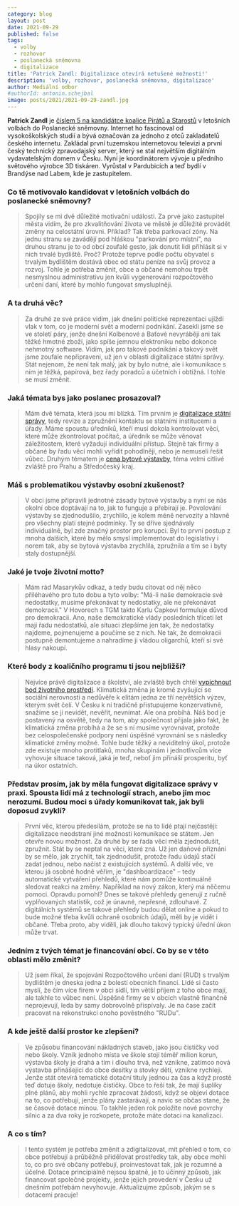 ```yaml
---
category: blog
layout: post
date: 2021-09-29
published: false
tags: 
  - volby
  - rozhovor
  - poslanecká sněmovna
  - digitalizace
title: 'Patrick Zandl: Digitalizace otevírá netušené možnosti!'
description: 'volby, rozhovor, poslanecká sněmovna, digitalizace'
author: Mediální odbor
#authorId: antonin.schejbal
image: posts/2021/2021-09-29-zandl.jpg
---
```


**Patrick Zandl** je [číslem 5 na kandidátce koalice Pirátů a Starostů](https://www.piratiastarostove.cz/kandidati/patrick-zandl/) v letošních volbách do Poslanecké sněmovny. Internet ho fascinoval od vysokoškolských studií a bývá označován za jednoho z otců zakladatelů českého internetu. Zakládal první tuzemskou internetovou televizi a první český technický zpravodajský server, který se stal největším digitálním vydavatelským domem v Česku. Nyní je koordinátorem vývoje u předního světového výrobce 3D tiskáren. Vyrůstal v Pardubicích a teď bydlí v Brandýse nad Labem, kde je zastupitelem.

### **Co tě motivovalo kandidovat v letošních volbách do poslanecké sněmovny?**
> Spojily se mi dvě důležité motivační události. Za prvé jako zastupitel města vidím, že pro zkvalitňování života ve městě je důležité provádět změny na celostátní úrovni. Příklad? Tak třeba parkovací zóny. Na jednu stranu se zavádějí pod hláškou "parkování pro místní", na druhou stranu je to od obcí zoufalé gesto, jak donutit lidi přihlásit si v nich trvalé bydliště. Proč? Protože teprve podle počtu obyvatel s trvalým bydlištěm dostává obec od státu peníze na svůj provoz a rozvoj. Tohle je potřeba změnit, obce a občané nemohou trpět nesmyslnou administrativu jen kvůli vygenerování rozpočtového určení daní, které by mohlo fungovat smysluplněji.

### **A ta druhá věc?**
> Za druhé ze své práce vidím, jak dnešní politické reprezentaci ujíždí vlak v tom, co je moderní svět a moderní podnikání. Zasekli jsme se ve století páry, jenže dnešní Kolbenové a Baťové nevyrábějí ani tak těžké hmotné zboží, jako spíše jemnou elektroniku nebo dokonce nehmotný software. Vidím, jak pro takové podnikání a takový svět jsme zoufale nepřipraveni, už jen v oblasti digitalizace státní správy. Stát nejenom, že není tak malý, jak by bylo nutné, ale i komunikace s ním je těžká, papírová, bez řady poradců a účetních i obtížná. I tohle se musí změnit. 


### **Jaká témata bys jako poslanec prosazoval?**
> Mám dvě témata, která jsou mi blízká. Tím prvním je [digitalizace státní správy](https://www.piratiastarostove.cz/program/skutecne-digitalni-stat/), tedy revize a zpružnění kontaktu se státními institucemi a úřady. Máme spoustu úředníků, kteří musí dokola kontrolovat věci, které může zkontrolovat počítač, a úředník se může věnovat záležitostem, které vyžadují individuální přístup. Stejně tak firmy a občané by řadu věcí mohli vyřídit pohodlněji, nebo je nemuseli řešit vůbec. Druhým tématem je [cena bytové výstavby](https://www.piratiastarostove.cz/program/dostupnejsi-bydleni-pro-dustojne-ziti/), téma velmi citlivé zvláště pro Prahu a Středočeský kraj.

### **Máš s problematikou výstavby osobní zkušenost?**
> V obci jsme připravili jednotné zásady bytové výstavby a nyní se nás okolní obce doptávají na to, jak to funguje a přebírají je. Povolování výstavby se zjednodušilo, zrychlilo, je kolem méně nervozity a hlavně pro všechny platí stejné podmínky. Ty se dříve sjednávaly individuálně, byl zde značný prostor pro korupci. Byl to první postup z mnoha dalších, které by mělo smysl implementovat do legislativy i norem tak, aby se bytová výstavba zrychlila, zpružnila a tím se i byty staly dostupnější. 


### **Jaké je tvoje životní motto?**
> Mám rád Masarykův odkaz, a tedy budu citovat od něj něco přiléhavého pro tuto dobu a tyto volby: "Má-li naše demokracie své nedostatky, musíme překonávat ty nedostatky, ale ne překonávat demokracii." V Hovorech s TGM takto Karlu Čapkovi formuluje důvod pro demokracii. Ano, naše demokratické vlády posledních třiceti let mají řadu nedostatků, ale situaci zlepšíme jen tak, že nedostatky najdeme, pojmenujeme a poučíme se z nich. Ne tak, že demokracii postupně demontujeme a nahradíme ji vládou oligarchů, kteří si své hlasy nakoupí. 

### **Které body z koaličního programu ti jsou nejbližší?**
> Nejvíce právě digitalizace a školství, ale zvláště bych chtěl [vypíchnout bod životního prostředí](https://www.piratiastarostove.cz/program/resort/zivotni-prostredi/). Klimatická změna je kromě zvyšující se sociální nerovnosti a nedůvěře k elitám jedna ze tří největších výzev, kterým svět čelí. V Česku k ní tradičně přistupujeme konzervativně, snažíme se ji nevidět, nevěřit, nevnímat. Ale ona probíhá. Náš bod je postavený na osvětě, tedy na tom, aby společnost přijala jako fakt, že klimatická změna probíhá a že se s ní musíme vyrovnávat, protože bez celospolečenské podpory není úspěšné vyrovnání se s následky klimatické změny možné. Tohle bude těžký a neviditelný úkol, protože zde existuje mnoho protitlaků, mnoha skupinám i jednotlivcům více vyhovuje situace taková, jaká je teď, neboť jim přináší prosperitu, byť na úkor ostatních. 

### **Představ prosím, jak by měla fungovat digitalizace správy v praxi. Spousta lidí má z technologií strach, anebo jim moc nerozumí. Budou moci s úřady komunikovat tak, jak byli doposud zvyklí?**
> První věc, kterou předesílám, protože se na to lidé ptají nejčastěji: digitalizace neodstraní jiné možnosti komunikace se státem. Jen otevře novou možnost. Za druhé by se řada věcí měla zjednodušit, zpružnit. Stát by se neptal na věci, které zná. Už jen daňové přiznání by se mělo, jak zrychlit, tak zjednodušit, protože řadu údajů stačí zadat jednou, nebo načíst z existujících systémů. A další věc, ve kterou já osobně hodně věřím, je "dashboardizace" – tedy automatické vytváření přehledů, které nám pomůže kontinuálně sledovat reakci na změny. Například na nový zákon, který má něčemu pomoci. Opravdu pomohl? Dnes se takové přehledy generují z ručně vyplňovaných statistik, což je únavné, nepřesné, zdlouhavé. Z digitálních systémů se takové přehledy budou dělat online a pokud to bude možné třeba kvůli ochraně osobních údajů, měli by je vidět i občané. Třeba proto, aby viděli, jak dlouho takový typický úřední úkon může trvat.

### **Jedním z tvých témat je financování obcí. Co by se v této oblasti mělo změnit?**
> Už jsem říkal, že spojování Rozpočtového určení daní (RUD) s trvalým bydlištěm je dneska jedna z bolestí obecních financí. Lidé si často myslí, že čím více firem v obci sídlí, tím větší příjem z toho obce mají, ale takhle to vůbec není. Úspěšné firmy se v obcích vlastně finančně neprojevují, leda by samy dobrovolně přispívaly. Je na čase začít pracovat na rekonstrukci onoho pověstného "RUDu". 

### **A kde ještě další prostor ke zlepšení?**
> Ve způsobu financování nákladných staveb, jako jsou čističky vod nebo školy. Vznik jednoho místa ve škole stojí téměř milion korun, výstavba školy je drahá a tím i dlouho trvá, než vznikne, zatímco nová výstavba přinášející do obce desítky a stovky dětí, vznikne rychleji. Jenže stát otevírá tematické dotační tituly jednou za čas a když prostě teď dotuje školy, nedotuje čističky. Obce to řeší tak, že mají šuplíky plné plánů, aby mohli rychle zpracovat žádosti, když se objeví dotace na to, co potřebují, jenže plány zastarávají, a navíc se občas stane, že se časově dotace minou. To takhle jeden rok položíte nové povrchy silnic a za dva roky je rozkopete, protože máte dotaci na kanalizaci. 

### **A co s tím?**
> I tento systém je potřeba změnit a zdigitalizovat, mít přehled o tom, co obce potřebují a průběžně přidělovat prostředky tak, aby obce mohli to, co pro své občany potřebují, proinvestovat tak, jak je rozumné a účelné. Dotace principiálně nejsou špatně, je to účinný způsob, jak financovat společné projekty, jenže jejich provedení v Česku už dnešním potřebám nevyhovuje. Aktualizujme způsob, jakým se s dotacemi pracuje!
